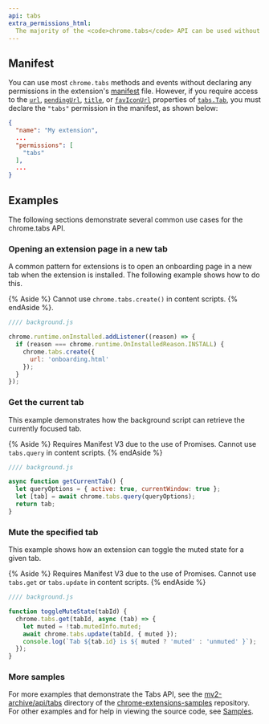 ```yaml
---
api: tabs
extra_permissions_html:
  The majority of the <code>chrome.tabs</code> API can be used without declaring any permission. However, the <code>"tabs"</code> permission is required in order to populate the <code>url</code>, <code>pendingUrl</code>, <code>title</code>, and <code>favIconUrl</code> properties of <code><a href="#type-Tab">Tab</a></code>.
---
```


## Manifest

You can use most `chrome.tabs` methods and events without declaring any permissions in the
extension's [manifest][1] file. However, if you require access to the [`url`][2], [`pendingUrl`][3],
[`title`][4], or [`favIconUrl`][5] properties of [`tabs.Tab`][6], you must declare the `"tabs"`
permission in the manifest, as shown below:

```json
{
  "name": "My extension",
  ...
  "permissions": [
    "tabs"
  ],
  ...
}
```

## Examples

The following sections demonstrate several common use cases for the chrome.tabs API.

### Opening an extension page in a new tab

A common pattern for extensions is to open an onboarding page in a new tab when the extension is installed. The following example shows how to do this.

{% Aside %} Cannot use `chrome.tabs.create()` in content scripts. {% endAside %}.

```js
//// background.js

chrome.runtime.onInstalled.addListener((reason) => {
  if (reason === chrome.runtime.OnInstalledReason.INSTALL) {
    chrome.tabs.create({
      url: 'onboarding.html'
    });
  }
});
```

### Get the current tab

This example demonstrates how the background script can retrieve the currently focused tab.

{% Aside %} Requires Manifest V3 due to the use of Promises. Cannot use `tabs.query` in content
scripts. {% endAside %}

```js
//// background.js

async function getCurrentTab() {
  let queryOptions = { active: true, currentWindow: true };
  let [tab] = await chrome.tabs.query(queryOptions);
  return tab;
}
```

### Mute the specified tab

This example shows how an extension can toggle the muted state for a given tab.

{% Aside %} Requires Manifest V3 due to the use of Promises. Cannot use `tabs.get` or `tabs.update`
in content scripts. {% endAside %}

```js
//// background.js

function toggleMuteState(tabId) {
  chrome.tabs.get(tabId, async (tab) => {
    let muted = !tab.mutedInfo.muted;
    await chrome.tabs.update(tabId, { muted });
    console.log(`Tab ${tab.id} is ${ muted ? 'muted' : 'unmuted' }`);
  });
}
```

### More samples

For more examples that demonstrate the Tabs API, see the [mv2-archive/api/tabs][7] directory of the
[chrome-extensions-samples][samples-repo] repository. For other examples and for help in viewing the
source code, see [Samples][8].

[1]: /docs/extensions/mv2/tabs
[2]: #property-Tab-url
[3]: #property-Tab-pendingUrl
[4]: #property-Tab-title
[5]: #property-Tab-favIconUrl
[6]: #type-Tab
[7]: https://github.com/GoogleChrome/chrome-extensions-samples/tree/master/mv2-archive/api/tabs/
[8]: /docs/extensions/mv2/samples

[samples-repo]: https://github.com/GoogleChrome/chrome-extensions-samples
